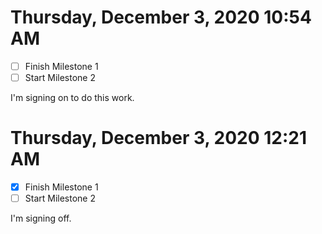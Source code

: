 # Thursday, December  3, 2020 10:54 AM

- [ ] Finish Milestone 1
- [ ] Start Milestone 2

I'm signing on to do this work.

# Thursday, December  3, 2020 12:21 AM

- [X] Finish Milestone 1
- [ ] Start Milestone 2

I'm signing off.
